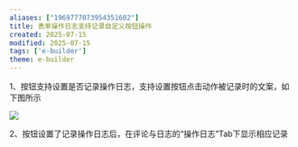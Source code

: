 ```yaml
---
aliases: ["1969777073954351602"]
title: 表单操作日志支持记录自定义按钮操作
created: 2025-07-15
modified: 2025-07-15
tags: ['e-builder']
theme: e-builder
---
```


1、按钮支持设置是否记录操作日志，支持设置按钮点击动作被记录时的文案，如下图所示

![](https://myhelpdoc.oss-cn-heyuan.aliyuncs.com/mdimages/0f82f0f173f061f92859bd9b4c1f3f6b.jpg)

2、按钮设置了记录操作日志后，在评论与日志的“操作日志”Tab下显示相应记录

